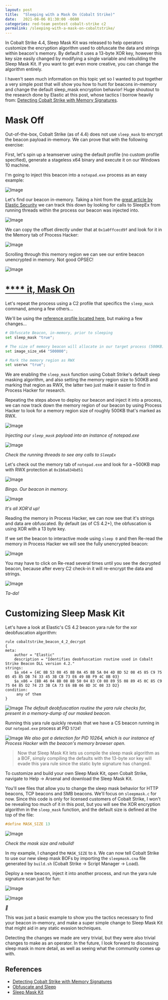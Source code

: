 ```yaml
---
layout: post
title:  "Sleeping with a Mask On (Cobalt Strike)"
date:   2021-08-06 01:30:00 -0600
categories: red-team pentest cobalt-strike c2
permalink: /sleeping-with-a-mask-on-cobaltstrike/
---
```


In Cobalt Strike 4.4, Sleep Mask Kit was released to help operators customize the encryption algorithm used to obfuscate the data and strings within beacon's memory. By default it uses a 13-byte XOR key, however this key size easily changed by modifying a single variable and rebuilding the Sleep Mask Kit. If you want to get even more creative, you can change the algorithm entirely.

I haven't seen much information on this topic yet so I wanted to put together a very simple post that will show you how to hunt for beacons in-memory and change the default sleep_mask encryption behavior! Huge shoutout to the research done by Elastic at this post, whose tactics I borrow heavily from: [Detecting Cobalt Strike with Memory Signatures](https://www.elastic.co/blog/detecting-cobalt-strike-with-memory-signatures).

# Mask Off

Out-of-the-box, Cobalt Strike (as of 4.4) does not use `sleep_mask` to encrypt the beacon payload in-memory. We can prove that with the following exercise:

First, let's spin up a teamserver using the default profile (no custom profile specified), generate a stageless x64 binary and execute it on our Windows 10 machine.

I'm going to inject this beacon into a `notepad.exe` process as an easy example:

![Image](/assets/images/sleepmask_1.png)

Let's find our beacon in-memory. Taking a hint from the [great article by Elastic Security](https://www.elastic.co/blog/detecting-cobalt-strike-with-memory-signatures) we can track this down by looking for calls to SleepEx from running threads within the process our beacon was injected into.

![Image](/assets/images/sleepmask_2.png)

We can copy the offset directly under that at `0x1a0ffcecd9f` and look for it in the Memory tab of Process Hacker:

![Image](/assets/images/sleepmask_3.png)

Scrolling through this memory region we can see our entire beacon unencrypted in memory. Not good OPSEC!

![Image](/assets/images/sleepmask_4.png)

# [**** it, Mask On](https://www.youtube.com/watch?v=xvZqHgFz51I)

Let's repeat the process using a C2 profile that specifics the `sleep_mask` command, among a few others...

We'll be using the [reference profile located here](https://github.com/Cobalt-Strike/Malleable-C2-Profiles/blob/master/normal/reference.profile), but making a few changes...

```python
# Obfuscate Beacon, in-memory, prior to sleeping
set sleep_mask "true";

# The size of memory beacon will allocate in our target process (500KB)
set image_size_x64 "500000";

# Mark the memory region as RWX
set userwx "true";
```
We are enabling the `sleep_mask` function using Cobalt Strike's default sleep masking algorithm, and also setting the memory region size to 500KB and marking that region as RWX, the latter two just make it easier to find in Process Hacker for research.

Repeating the steps above to deploy our beacon and inject it into a process, we can now track down the memory region of our beacon by using Process Hacker to look for a memory region size of roughly 500KB that's marked as RWX.

![Image](/assets/images/sleepmask_5.png)

*Injecting our `sleep_mask` payload into an instance of notepad.exe*

![Image](/assets/images/sleepmask_6.png)

*Check the running threads to see any calls to `SleepEx`*

Let's check out the memory tab of `notepad.exe` and look for a ~500KB map with RWX protection at `0x1b6a834bd51`

![Image](/assets/images/sleepmask_7.png)

*Bingo. Our beacon in memory.*

![Image](/assets/images/sleepmask_8.png)

*It's all XOR'd up!*

Reading the memory in Process Hacker, we can now see that it's strings and data are obfuscated. By default (as of CS 4.2+), the obfuscation is using XOR with a 13 byte key.

If we set the beacon to interactive mode using `sleep 0` and then Re-read the memory in Process Hacker we will see the fully unencrypted beacon:

![Image](/assets/images/sleepmask_9.png)

You may have to click on Re-read several times until you see the decrypted beacon, because after every C2 check-in it will re-encrypt the data and strings.

![Image](/assets/images/sleepmask_10.png)

*Ta-da!*

# Customizing Sleep Mask Kit

Let's have a look at Elastic's CS 4.2 beacon yara rule for the xor deobfuscation algorithm:
```
rule cobaltstrike_beacon_4_2_decrypt
{
meta:
    author = "Elastic"
    description = "Identifies deobfuscation routine used in Cobalt Strike Beacon DLL version 4.2."
strings:
    $a_x64 = {4C 8B 53 08 45 8B 0A 45 8B 5A 04 4D 8D 52 08 45 85 C9 75 05 45 85 DB 74 33 45 3B CB 73 E6 49 8B F9 4C 8B 03}
    $a_x86 = {8B 46 04 8B 08 8B 50 04 83 C0 08 89 55 08 89 45 0C 85 C9 75 04 85 D2 74 23 3B CA 73 E6 8B 06 8D 3C 08 33 D2}
condition:
     any of them
}
```

![Image](/assets/images/sleepmask_11.png)
*The default deobfuscation routine the yara rule checks for, present in a memory-dump of our masked beacon.*

Running this yara rule quickly reveals that we have a CS beacon running in our `notepad.exe` process at PID `5724`!

![Image](/assets/images/sleepmask_12.png)
*We also got a detection for PID 10264, which is our instance of Process Hacker with the beacon's memory browser open.*

> Now that Sleep Mask Kit lets us compile the sleep mask algorithm as a BOF, simply compiling the defaults with the 13-byte xor key will evade this yara rule since the static byte signature has changed.

To customize and build your own Sleep Mask Kit, open Cobalt Strike, navigate to Help -> Arsenal and download the Sleep Mask Kit.

You'll see files that allow you to change the sleep mask behavior for HTTP beacons, TCP beacons and SMB beacons. We'll focus on `sleepmask.c` for now. Since this code is only for licensed customers of Cobalt Strike, I won't be revealing too much of it in this post, but you will see the XOR encryption algorithm in the `sleep_mask` function, and the default size is defined at the top of the file:

```c
#define MASK_SIZE 13
```

![Image](/assets/images/sleepmask_13.png)

*Check the mask size and rebuild!*

In my example, I changed the `MASK_SIZE` to `8`. We can now tell Cobalt Strike to use our new sleep mask BOFs by importing the `sleepmask.cna` file generated by `build.sh` (Cobalt Strike -> Script Manager -> Load).

Deploy a new beacon, inject it into another process, and run the yara rule signature scan just for fun:

![Image](/assets/images/sleepmask_14.png)

![Image](/assets/images/sleepmask_15.png)

*👻*

This was just a basic example to show you the tactics necessary to find your beacon in-memory, and make a super simple change to Sleep Mask Kit that might aid in any static evasion techniques.

Detecting the changes we made are very trivial, but they were also trivial changes to make as an operator. In the future, I look forward to discussing sleep mask in more detail, as well as seeing what the community comes up with.

## References
- [Detecting Cobalt Strike with Memory Signatures](https://www.elastic.co/blog/detecting-cobalt-strike-with-memory-signatures)
- [Obfuscate and Sleep](https://www.youtube.com/watch?v=AV4XjxYe4GM)
- [Sleep Mask Kit](https://www.cobaltstrike.com/help-sleep-mask-kit)